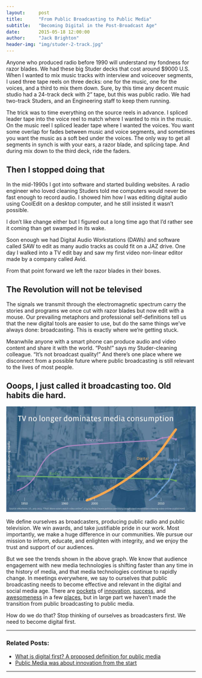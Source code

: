```yaml
---
layout:     post
title:      "From Public Broadcasting to Public Media"
subtitle:   "Becoming Digital in the Post-Broadcast Age"
date:       2015-05-18 12:00:00
author:     "Jack Brighton"
header-img: "img/studer-2-track.jpg"
---
```


Anyone who produced radio before 1990 will understand my fondness for razor blades. We had these big Studer decks that cost around $9000 U.S.  When I wanted to mix music tracks with interview and voiceover segments, I used three tape reels on three decks: one for the music, one for the voices, and a third to mix them down. Sure, by this time any decent music studio had a 24-track deck with 2” tape, but this was public radio. We had two-track Studers, and an Engineering staff to keep them running. 

The trick was to time everything on the source reels in advance. I spliced leader tape into the voice reel to match where I wanted to mix in the music. On the music reel I spliced leader tape where I wanted the voices. You want some overlap for fades between music and voice segments, and sometimes you want the music as a soft bed under the voices. The only way to get all segments in synch is with your ears, a razor blade, and splicing tape.  And during mix down to the third deck, ride the faders. 

## Then I stopped doing that

In the mid-1990s I got into software and started building websites. A radio engineer who loved cleaning Studers told me computers would never be fast enough to record audio. I showed him how I was editing digital audio using CoolEdit on a desktop computer, and he still insisted it wasn’t possible. 

I don’t like change either but I figured out a long time ago that I’d rather see it coming than get swamped in its wake.  

Soon enough we had Digital Audio Workstations (DAWs) and software called SAW to edit as many audio tracks as could fit on a JAZ drive. One day I walked into a TV edit bay and saw my first video non-linear editor made by a company called Avid.

From that point forward we left the razor blades in their boxes. 

## The Revolution will not be televised

The signals we transmit through the electromagnetic spectrum carry the stories and programs we once cut with razor blades but now edit with a mouse.  Our prevailing metaphors and professional self-definitions tell us that the new digital tools are easier to use, but do the same things we’ve always done: broadcasting. This is exactly where we’re getting stuck. 

Meanwhile anyone with a smart phone can produce audio and video content and share it with the world. “Posh!” says my Studer-cleaning colleague. “It’s not broadcast quality!” And there’s one place where we disconnect from a possible future where public broadcasting is still relevant to the lives of most people.  

## Ooops, I just called it broadcasting too. Old habits die hard.

![chart showing rapid growth of digital media consumption](/img/media-comparison-voters.jpg)

We define ourselves as broadcasters, producing public radio and public television. We win awards, and take justifiable pride in our work. Most importantly, we make a huge difference in our communities. We pursue our mission to inform, educate, and enlighten with integrity, and we enjoy the trust and support of our audiences.

But we see the trends shown in the above graph. We know that audience engagement with new media technologies is shifting faster than any time in the history of media, and that media technologies  continue to rapidly change. In meetings everywhere, we say to ourselves that public broadcasting needs to become effective and relevant in the digital and social media age. There are [pockets](http://www.northcountrypublicradio.org/) of [innovation](http://socialmediadesk.tumblr.com/), [success](http://www.opb.org/), and [awesomeness](http://blog.apps.npr.org/) in a few [places](http://www.kqed.org/), but in large part we haven’t made the transition from public broadcasting to public media. 

How do we do that? Stop thinking of ourselves as broadcasters first. We need to become digital first.

***

### Related Posts:

- [What is digital first? A proposed definition for public media](http://jackbrighton.github.io/2015/05/25/what-is-digital-first/)
- [Public Media was about innovation from the start](http://jackbrighton.github.io/2015/04/23/public-media-innovation/)

***
